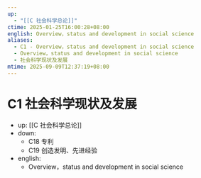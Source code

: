 ```yaml
---
up:
  - "[[C 社会科学总论]]"
ctime: 2025-01-25T16:00:28+08:00
english: Overview，status and development in social science
aliases:
  - C1 - Overview，status and development in social science
  - Overview，status and development in social science
  - 社会科学现状及发展
mtime: 2025-09-09T12:37:19+08:00
---
```


# C1 社会科学现状及发展

- up: [[C 社会科学总论]]
- down:
	- C18 专利
	- C19 创造发明、先进经验
- english:
	- Overview，status and development in social science
